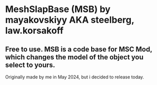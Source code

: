 # MeshSlapBase (MSB) by mayakovskiyy AKA steelberg, law.korsakoff


## Free to use. MSB is a code base for MSC Mod, which changes the model of the object you select to yours.

Originally made by me in May 2024, but i decided to release today.